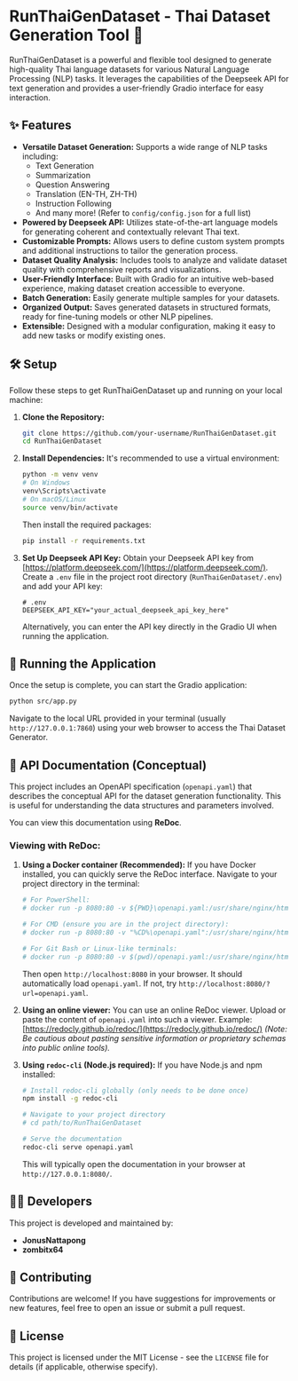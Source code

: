 # RunThaiGenDataset - Thai Dataset Generation Tool 🤖

RunThaiGenDataset is a powerful and flexible tool designed to generate high-quality Thai language datasets for various Natural Language Processing (NLP) tasks. It leverages the capabilities of the Deepseek API for text generation and provides a user-friendly Gradio interface for easy interaction.

## ✨ Features

-   **Versatile Dataset Generation:** Supports a wide range of NLP tasks including:
    -   Text Generation
    -   Summarization
    -   Question Answering
    -   Translation (EN-TH, ZH-TH)
    -   Instruction Following
    -   And many more! (Refer to `config/config.json` for a full list)
-   **Powered by Deepseek API:** Utilizes state-of-the-art language models for generating coherent and contextually relevant Thai text.
-   **Customizable Prompts:** Allows users to define custom system prompts and additional instructions to tailor the generation process.
-   **Dataset Quality Analysis:** Includes tools to analyze and validate dataset quality with comprehensive reports and visualizations.
-   **User-Friendly Interface:** Built with Gradio for an intuitive web-based experience, making dataset creation accessible to everyone.
-   **Batch Generation:** Easily generate multiple samples for your datasets.
-   **Organized Output:** Saves generated datasets in structured formats, ready for fine-tuning models or other NLP pipelines.
-   **Extensible:** Designed with a modular configuration, making it easy to add new tasks or modify existing ones.

## 🛠️ Setup

Follow these steps to get RunThaiGenDataset up and running on your local machine:

1.  **Clone the Repository:**
    ```bash
    git clone https://github.com/your-username/RunThaiGenDataset.git
    cd RunThaiGenDataset
    ```

2.  **Install Dependencies:**
    It's recommended to use a virtual environment:
    ```bash
    python -m venv venv
    # On Windows
    venv\Scripts\activate
    # On macOS/Linux
    source venv/bin/activate
    ```
    Then install the required packages:
    ```bash
    pip install -r requirements.txt
    ```

3.  **Set Up Deepseek API Key:**
    Obtain your Deepseek API key from [https://platform.deepseek.com/](https://platform.deepseek.com/).
    Create a `.env` file in the project root directory (`RunThaiGenDataset/.env`) and add your API key:
    ```env
    # .env
    DEEPSEEK_API_KEY="your_actual_deepseek_api_key_here"
    ```
    Alternatively, you can enter the API key directly in the Gradio UI when running the application.

## 🚀 Running the Application

Once the setup is complete, you can start the Gradio application:

```bash
python src/app.py
```

Navigate to the local URL provided in your terminal (usually `http://127.0.0.1:7860`) using your web browser to access the Thai Dataset Generator.

## 📖 API Documentation (Conceptual)

This project includes an OpenAPI specification (`openapi.yaml`) that describes the conceptual API for the dataset generation functionality. This is useful for understanding the data structures and parameters involved.

You can view this documentation using **ReDoc**.

### Viewing with ReDoc:

1.  **Using a Docker container (Recommended):**
    If you have Docker installed, you can quickly serve the ReDoc interface. Navigate to your project directory in the terminal:
    ```bash
    # For PowerShell:
    # docker run -p 8080:80 -v ${PWD}\openapi.yaml:/usr/share/nginx/html/openapi.yaml redocly/redoc

    # For CMD (ensure you are in the project directory):
    # docker run -p 8080:80 -v "%CD%\openapi.yaml":/usr/share/nginx/html/openapi.yaml redocly/redoc

    # For Git Bash or Linux-like terminals:
    # docker run -p 8080:80 -v $(pwd)/openapi.yaml:/usr/share/nginx/html/openapi.yaml redocly/redoc
    ```
    Then open `http://localhost:8080` in your browser. It should automatically load `openapi.yaml`. If not, try `http://localhost:8080/?url=openapi.yaml`.

2.  **Using an online viewer:**
    You can use an online ReDoc viewer. Upload or paste the content of `openapi.yaml` into such a viewer.
    Example: [https://redocly.github.io/redoc/](https://redocly.github.io/redoc/)
    *(Note: Be cautious about pasting sensitive information or proprietary schemas into public online tools).*

3.  **Using `redoc-cli` (Node.js required):**
    If you have Node.js and npm installed:
    ```bash
    # Install redoc-cli globally (only needs to be done once)
    npm install -g redoc-cli

    # Navigate to your project directory
    # cd path/to/RunThaiGenDataset

    # Serve the documentation
    redoc-cli serve openapi.yaml
    ```
    This will typically open the documentation in your browser at `http://127.0.0.1:8080/`.

## 🧑‍💻 Developers

This project is developed and maintained by:

-   **JonusNattapong**
-   **zombitx64**

## 🤝 Contributing

Contributions are welcome! If you have suggestions for improvements or new features, feel free to open an issue or submit a pull request.

## 📄 License

This project is licensed under the MIT License - see the `LICENSE` file for details (if applicable, otherwise specify).